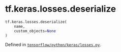 <div itemscope itemtype="http://developers.google.com/ReferenceObject">
<meta itemprop="name" content="tf.keras.losses.deserialize" />
</div>

# tf.keras.losses.deserialize

``` python
tf.keras.losses.deserialize(
    name,
    custom_objects=None
)
```



Defined in [`tensorflow/python/keras/losses.py`](https://www.tensorflow.org/code/tensorflow/python/keras/losses.py).

